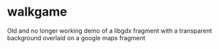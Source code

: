 # walkgame
Old and no longer working demo of a libgdx fragment with a transparent background overlaid on a google maps fragment
